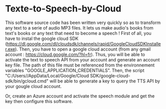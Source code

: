# Texte-to-Speech-by-Cloud
This software source code has been written very quickly so as to transform any text to a serie of audio MP3 files. It lets us make audio's books from text's books or any text that need to become a speech !  First of all, you have to instal the google cloud SDK (https://dl.google.com/dl/cloudsdk/channels/rapid/GoogleCloudSDKInstaller.exe). Then, you have to open a google cloud account (from any gmail account : https://cloud.google.com/?hl=fr). Thus, you will be able to activate the text to speech API from your account and generate an account key file. The path of this file must be referenced from the environnement variables "GOOGLE_APPLICATION_CREDENTIALS".  Then, the script "C:/Users/<USER>/AppData/Local/Google/Cloud SDK/google-cloud-sdk/bin/gcloud.cmd" will be able to generate a key to query the TTS API by your gougle cloud account.
  
  Or, create an Azure account and activate the speech module and get the key then configure this software.
